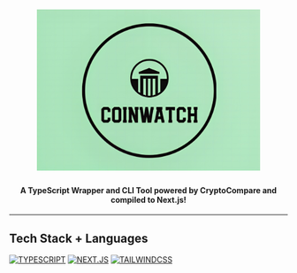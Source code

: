 <h1 align="center">
  <img src="webdemo/public/images/cryptocurrencypreview.jpeg" alt="logo" width="80%">
</h1>

<h4 align="center">A TypeScript Wrapper and CLI Tool powered by CryptoCompare and compiled to Next.js!</h4>

<hr>

## Tech Stack + Languages

[![TYPESCRIPT](https://img.shields.io/badge/TypeScript-007ACC?style=for-the-badge&logo=typescript&logoColor=white)](https://www.typescriptlang.org/)
[![NEXT.JS](https://img.shields.io/badge/NEXT-0769AD?style=for-the-badge&logo=next.js&logoColor=white)](https://nextjs.org/)
[![TAILWINDCSS](https://img.shields.io/badge/Tailwind_CSS-38B2AC?style=for-the-badge&logo=tailwind-css&logoColor=white)](https://tailwindcss.com/)
